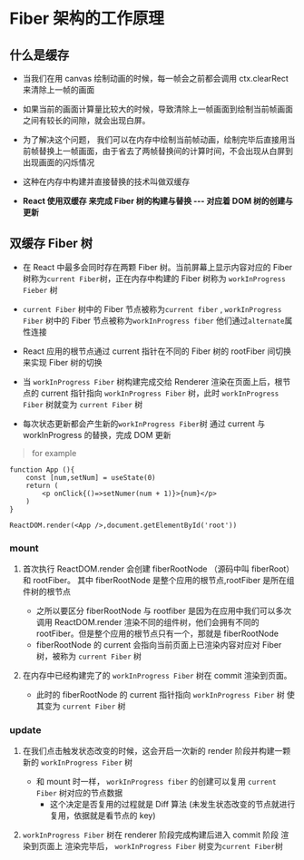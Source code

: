 # Fiber 架构的工作原理

## 什么是缓存

- 当我们在用 canvas 绘制动画的时候，每一帧会之前都会调用 ctx.clearRect 来清除上一帧的画面

- 如果当前的画面计算量比较大的时候，导致清除上一帧画面到绘制当前帧画面之间有较长的间隙，就会出现白屏。

- 为了解决这个问题， 我们可以在内存中绘制当前帧动画，绘制完毕后直接用当前帧替换上一帧画面，由于省去了两帧替换间的计算时间，不会出现从白屏到出现画面的闪烁情况

- 这种在内存中构建并直接替换的技术叫做双缓存

- **React 使用双缓存 来完成 Fiber 树的构建与替换 --- 对应着 DOM 树的创建与更新**

## 双缓存 Fiber 树

- 在 React 中最多会同时存在两颗 Fiber 树。当前屏幕上显示内容对应的 Fiber 树称为`current Fiber`树，正在内存中构建的 Fiber 树称为 `workInProgress Fieber` 树

- `current Fiber` 树中的 Fiber 节点被称为`current fiber` , `workInProgress Fiber` 树中的 Fiber 节点被称为`workInProgress fiber` 他们通过`alternate`属性连接

- React 应用的根节点通过 current 指针在不同的 Fiber 树的 rootFiber 间切换来实现 Fiber 树的切换

- 当 `workInProgress Fiber` 树构建完成交给 Renderer 渲染在页面上后，根节点的 current 指针指向 `workInProgress Fiber` 树，此时 `workInProgress Fiber` 树就变为 `current Fiber` 树

- 每次状态更新都会产生新的`workInProgress Fiber`树 通过 current 与 workInProgress 的替换，完成 DOM 更新

> for example

```
function App (){
    const [num,setNum] = useState(0)
    return (
        <p onClick{()=>setNumer(num + 1)}>{num}</p>
    )
}

ReactDOM.render(<App />,document.getElementById('root'))
```

### mount

1. 首次执行 ReactDOM.render 会创建 fiberRootNode （源码中叫 fiberRoot）和 rootFiber。 其中 fiberRootNode 是整个应用的根节点,rootFiber 是<App />所在组件树的根节点

   - 之所以要区分 fiberRootNode 与 rootfiber 是因为在应用中我们可以多次调用 ReactDOM.render 渲染不同的组件树，他们会拥有不同的 rootFiber。但是整个应用的根节点只有一个，那就是 fiberRootNode
   - fiberRootNode 的 current 会指向当前页面上已渲染内容对应对 Fiber 树，被称为 `current Fiber` 树

2. 在内存中已经构建完了的 `workInProgress Fiber` 树在 commit 渲染到页面。
   - 此时的 fiberRootNode 的 current 指针指向 `workInProgress Fiber` 树 使其变为 `current Fiber` 树

### update

1. 在我们点击触发状态改变的时候，这会开启一次新的 render 阶段并构建一颗新的 `workInProgress Fiber` 树

   - 和 mount 时一样， `workInProgress fiber` 的创建可以复用 `current Fiber` 树对应的节点数据
     - 这个决定是否复用的过程就是 Diff 算法 (未发生状态改变的节点就进行复用，依据就是看节点的 key)

2. `workInProgress Fiber` 树在 renderer 阶段完成构建后进入 commit 阶段 渲染到页面上 渲染完毕后， `workInProgress Fiber` 树变为`current Fiber`树
